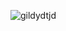![gildydtjd](https://github-readme-stats.vercel.app/api?username=anuraghazra&show_icons=true&theme=radical)
